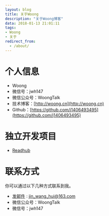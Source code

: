 ```yaml
---
layout: blog
title: 关于Woong
description: "关于Woong博客"
data: 2018-01-13 21:01:11
tags: 
- Woong
- 关于
redirect_from:
  - /about/
---
```


# 个人信息

 - Woong
 - 微信号：jwh147
 - 微信公众号：WoongTalk
 - 技术博客：[http://woong.cn](http://woong.cn)
 - Github：[https://github.com/j1406493495](https://github.com/j1406493495)

# 独立开发项目

- [Readhub](https://github.com/j1406493495/ReadHub)

# 联系方式

你可以通过以下几种方式联系到我。

* [发邮件](mailto:jin_wang_hui@163.com) : jin_wang_hui@163.com
* 微信公众号：WoongTalk
* 微信号：jwh147

